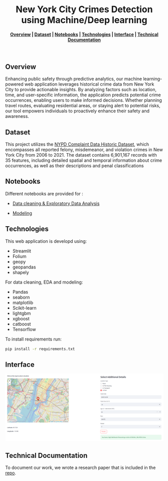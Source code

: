 <h1 align="center">
  <br>
  New York City Crimes Detection using Machine/Deep learning

</h1>

<div align="center">
  <h4>
    <a href="#Overview">Overview</a> |
    <a href="#dataset">Dataset</a> |
    <a href="#notebooks">Notebooks</a> |
    <a href="#technologies">Technologies</a> |
    <a href="#Interface">Interface</a> |
    <a href="#Technical Documentation">Technical Documentation</a> 
  </h4>
</div>

<br>

## Overview

Enhancing public safety through predictive analytics, our machine learning-powered web application leverages historical crime data from New York City to provide actionable insights. By analyzing factors such as location, time, and user-specific information, the application predicts potential crime occurrences, enabling users to make informed decisions. Whether planning travel routes, evaluating residential areas, or staying alert to potential risks, our tool empowers individuals to proactively enhance their safety and awareness.

## Dataset

This project utilizes the [NYPD Complaint Data Historic Dataset](https://data.cityofnewyork.us/Public-Safety/NYPD-Complaint-Data-Historic/qgea-i56i),  which encompasses all reported felony, misdemeanor, and violation crimes in New York City from 2006 to 2021. The dataset contains 6,901,167 records with 35 features, including detailed spatial and temporal information about crime occurrences, as well as their descriptions and penal classifications
## Notebooks

Different notebooks are provided for :
- [Data cleaning & Exploratory Data Analysis](https://github.com/amenallahbenothmen/NYC_Crime_Complaint_Prediction/blob/main/notebooks/Data_Cleaning.ipynb)

- [Modeling](https://github.com/amenallahbenothmen/NYC_Crime_Complaint_Prediction/blob/main/notebooks/Model_Training.ipynb)

## Technologies

This web application is developd using:
- Streamlit
- Folium
- geopy
- geopandas
- shapely

For data cleaning, EDA and modeling:
- Pandas
- seaborn
- matplotlib
- Scikit-learn
- lightgbm
- xgboost
- catboost
- Tensorflow

To install requirements run:
```sh
pip install -r requirements.txt
```
## Interface
![Interface Example](images/stream2.png)

## Technical Documentation

To document our work, we wrote a research paper that is included in the [repo](https://github.com/amenallahbenothmen/NYC_Crime_Complaint_Prediction/blob/main/docs/Technical_Document.pdf).